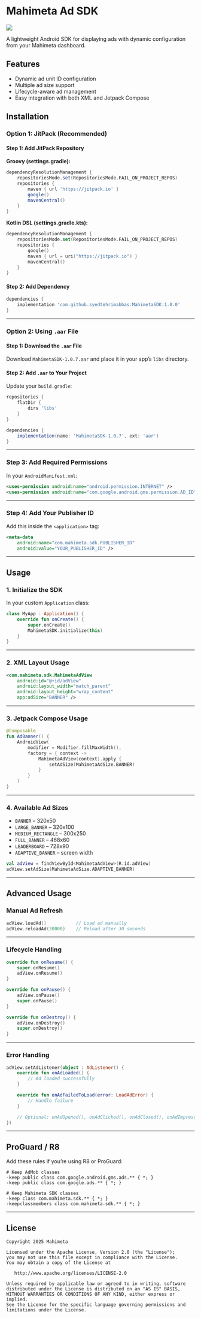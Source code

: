 
# Mahimeta Ad SDK

[![](https://jitpack.io/v/syedtehrimabbas/MahimetaSDK.svg)](https://jitpack.io/#syedtehrimabbas/MahimetaSDK)

A lightweight Android SDK for displaying ads with dynamic configuration from your Mahimeta dashboard.

## Features

- Dynamic ad unit ID configuration
- Multiple ad size support
- Lifecycle-aware ad management
- Easy integration with both XML and Jetpack Compose

## Installation

### Option 1: JitPack (Recommended)

#### Step 1: Add JitPack Repository

**Groovy (settings.gradle):**
```groovy
dependencyResolutionManagement {
    repositoriesMode.set(RepositoriesMode.FAIL_ON_PROJECT_REPOS)
    repositories {
        maven { url 'https://jitpack.io' }
        google()
        mavenCentral()
    }
}
```

**Kotlin DSL (settings.gradle.kts):**
```kts
dependencyResolutionManagement {
    repositoriesMode.set(RepositoriesMode.FAIL_ON_PROJECT_REPOS)
    repositories {
        google()
        maven { url = uri("https://jitpack.io") }
        mavenCentral()
    }
}
```

#### Step 2: Add Dependency

```groovy
dependencies {
    implementation 'com.github.syedtehrimabbas:MahimetaSDK:1.0.0'
}
```

---

### Option 2: Using `.aar` File

#### Step 1: Download the `.aar` File

Download `MahimetaSDK-1.0.7.aar` and place it in your app’s `libs` directory.

#### Step 2: Add `.aar` to Your Project

Update your `build.gradle`:

```groovy
repositories {
    flatDir {
        dirs 'libs'
    }
}

dependencies {
    implementation(name: 'MahimetaSDK-1.0.7', ext: 'aar')
}
```

---

### Step 3: Add Required Permissions

In your `AndroidManifest.xml`:

```xml
<uses-permission android:name="android.permission.INTERNET" />
<uses-permission android:name="com.google.android.gms.permission.AD_ID" />
```

---

### Step 4: Add Your Publisher ID

Add this inside the `<application>` tag:

```xml
<meta-data
    android:name="com.mahimeta.sdk.PUBLISHER_ID"
    android:value="YOUR_PUBLISHER_ID" />
```

---

## Usage

### 1. Initialize the SDK

In your custom `Application` class:

```kotlin
class MyApp : Application() {
    override fun onCreate() {
        super.onCreate()
        MahimetaSDK.initialize(this)
    }
}
```

---

### 2. XML Layout Usage

```xml
<com.mahimeta.sdk.MahimetaAdView
    android:id="@+id/adView"
    android:layout_width="match_parent"
    android:layout_height="wrap_content"
    app:adSize="BANNER" />
```

---

### 3. Jetpack Compose Usage

```kotlin
@Composable
fun AdBanner() {
    AndroidView(
        modifier = Modifier.fillMaxWidth(),
        factory = { context ->
            MahimetaAdView(context).apply {
                setAdSize(MahimetaAdSize.BANNER)
            }
        }
    )
}
```

---

### 4. Available Ad Sizes

- `BANNER` – 320x50
- `LARGE_BANNER` – 320x100
- `MEDIUM_RECTANGLE` – 300x250
- `FULL_BANNER` – 468x60
- `LEADERBOARD` – 728x90
- `ADAPTIVE_BANNER` – screen width

```kotlin
val adView = findViewById<MahimetaAdView>(R.id.adView)
adView.setAdSize(MahimetaAdSize.ADAPTIVE_BANNER)
```

---

## Advanced Usage

### Manual Ad Refresh

```kotlin
adView.loadAd()           // Load ad manually
adView.reloadAd(30000)    // Reload after 30 seconds
```

---

### Lifecycle Handling

```kotlin
override fun onResume() {
    super.onResume()
    adView.onResume()
}

override fun onPause() {
    adView.onPause()
    super.onPause()
}

override fun onDestroy() {
    adView.onDestroy()
    super.onDestroy()
}
```

---

### Error Handling

```kotlin
adView.setAdListener(object : AdListener() {
    override fun onAdLoaded() {
        // Ad loaded successfully
    }

    override fun onAdFailedToLoad(error: LoadAdError) {
        // Handle failure
    }

    // Optional: onAdOpened(), onAdClicked(), onAdClosed(), onAdImpression()
})
```

---

## ProGuard / R8

Add these rules if you’re using R8 or ProGuard:

```
# Keep AdMob classes
-keep public class com.google.android.gms.ads.** { *; }
-keep public class com.google.ads.** { *; }

# Keep Mahimeta SDK classes
-keep class com.mahimeta.sdk.** { *; }
-keepclassmembers class com.mahimeta.sdk.** { *; }
```

---

## License

```
Copyright 2025 Mahimeta

Licensed under the Apache License, Version 2.0 (the "License");
you may not use this file except in compliance with the License.
You may obtain a copy of the License at

   http://www.apache.org/licenses/LICENSE-2.0

Unless required by applicable law or agreed to in writing, software
distributed under the License is distributed on an "AS IS" BASIS,
WITHOUT WARRANTIES OR CONDITIONS OF ANY KIND, either express or implied.
See the License for the specific language governing permissions and
limitations under the License.
```
